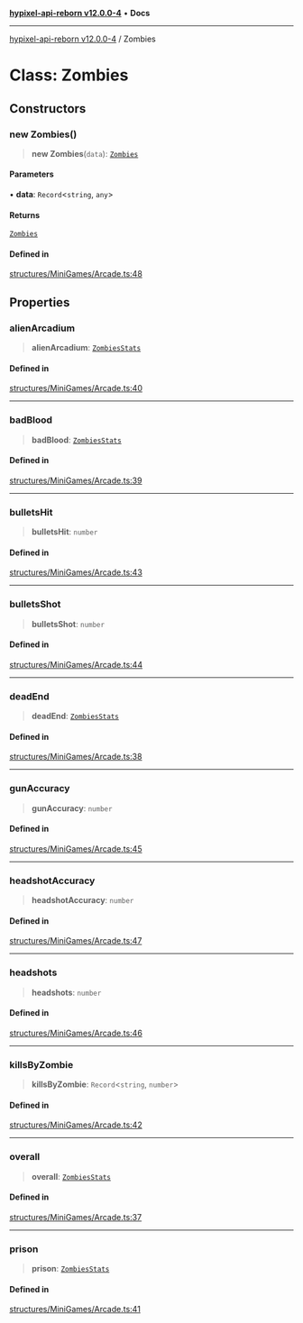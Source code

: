 [**hypixel-api-reborn v12.0.0-4**](../README.md) • **Docs**

***

[hypixel-api-reborn v12.0.0-4](../globals.md) / Zombies

# Class: Zombies

## Constructors

### new Zombies()

> **new Zombies**(`data`): [`Zombies`](Zombies.md)

#### Parameters

• **data**: `Record`\<`string`, `any`\>

#### Returns

[`Zombies`](Zombies.md)

#### Defined in

[structures/MiniGames/Arcade.ts:48](https://github.com/Kathund/REBORN-docs-TEST/blob/1c14a4fa83649d1c26475bdd62d394bf5095b016/src/structures/MiniGames/Arcade.ts#L48)

## Properties

### alienArcadium

> **alienArcadium**: [`ZombiesStats`](ZombiesStats.md)

#### Defined in

[structures/MiniGames/Arcade.ts:40](https://github.com/Kathund/REBORN-docs-TEST/blob/1c14a4fa83649d1c26475bdd62d394bf5095b016/src/structures/MiniGames/Arcade.ts#L40)

***

### badBlood

> **badBlood**: [`ZombiesStats`](ZombiesStats.md)

#### Defined in

[structures/MiniGames/Arcade.ts:39](https://github.com/Kathund/REBORN-docs-TEST/blob/1c14a4fa83649d1c26475bdd62d394bf5095b016/src/structures/MiniGames/Arcade.ts#L39)

***

### bulletsHit

> **bulletsHit**: `number`

#### Defined in

[structures/MiniGames/Arcade.ts:43](https://github.com/Kathund/REBORN-docs-TEST/blob/1c14a4fa83649d1c26475bdd62d394bf5095b016/src/structures/MiniGames/Arcade.ts#L43)

***

### bulletsShot

> **bulletsShot**: `number`

#### Defined in

[structures/MiniGames/Arcade.ts:44](https://github.com/Kathund/REBORN-docs-TEST/blob/1c14a4fa83649d1c26475bdd62d394bf5095b016/src/structures/MiniGames/Arcade.ts#L44)

***

### deadEnd

> **deadEnd**: [`ZombiesStats`](ZombiesStats.md)

#### Defined in

[structures/MiniGames/Arcade.ts:38](https://github.com/Kathund/REBORN-docs-TEST/blob/1c14a4fa83649d1c26475bdd62d394bf5095b016/src/structures/MiniGames/Arcade.ts#L38)

***

### gunAccuracy

> **gunAccuracy**: `number`

#### Defined in

[structures/MiniGames/Arcade.ts:45](https://github.com/Kathund/REBORN-docs-TEST/blob/1c14a4fa83649d1c26475bdd62d394bf5095b016/src/structures/MiniGames/Arcade.ts#L45)

***

### headshotAccuracy

> **headshotAccuracy**: `number`

#### Defined in

[structures/MiniGames/Arcade.ts:47](https://github.com/Kathund/REBORN-docs-TEST/blob/1c14a4fa83649d1c26475bdd62d394bf5095b016/src/structures/MiniGames/Arcade.ts#L47)

***

### headshots

> **headshots**: `number`

#### Defined in

[structures/MiniGames/Arcade.ts:46](https://github.com/Kathund/REBORN-docs-TEST/blob/1c14a4fa83649d1c26475bdd62d394bf5095b016/src/structures/MiniGames/Arcade.ts#L46)

***

### killsByZombie

> **killsByZombie**: `Record`\<`string`, `number`\>

#### Defined in

[structures/MiniGames/Arcade.ts:42](https://github.com/Kathund/REBORN-docs-TEST/blob/1c14a4fa83649d1c26475bdd62d394bf5095b016/src/structures/MiniGames/Arcade.ts#L42)

***

### overall

> **overall**: [`ZombiesStats`](ZombiesStats.md)

#### Defined in

[structures/MiniGames/Arcade.ts:37](https://github.com/Kathund/REBORN-docs-TEST/blob/1c14a4fa83649d1c26475bdd62d394bf5095b016/src/structures/MiniGames/Arcade.ts#L37)

***

### prison

> **prison**: [`ZombiesStats`](ZombiesStats.md)

#### Defined in

[structures/MiniGames/Arcade.ts:41](https://github.com/Kathund/REBORN-docs-TEST/blob/1c14a4fa83649d1c26475bdd62d394bf5095b016/src/structures/MiniGames/Arcade.ts#L41)

